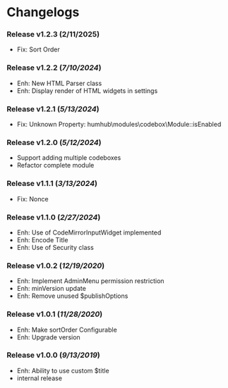 # Changelogs

### Release v1.2.3 (**2/11/2025**)
- Fix: Sort Order

### Release v1.2.2 (*7/10/2024*)
- Enh: New HTML Parser class
- Enh: Display render of HTML widgets in settings

### Release v1.2.1 (*5/13/2024*)
- Fix: Unknown Property: humhub\modules\codebox\Module::isEnabled

### Release v1.2.0 (*5/12/2024*)
- Support adding multiple codeboxes
- Refactor complete module

### Release v1.1.1 (*3/13/2024*)
- Fix: Nonce

### Release v1.1.0 (*2/27/2024*)
- Enh: Use of CodeMirrorInputWidget implemented
- Enh: Encode Title
- Enh: Use of Security class

### Release v1.0.2 (*12/19/2020*)
- Enh: Implement AdminMenu permission restriction
- Enh: minVersion update
- Enh: Remove unused $publishOptions

### Release v1.0.1 (*11/28/2020*)
- Enh: Make sortOrder Configurable
- Enh: Upgrade version

### Release v1.0.0 (*9/13/2019*)
- Enh: Ability to use custom $title
- internal release
